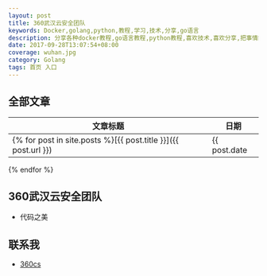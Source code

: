 ```yaml
---
layout: post
title: 360武汉云安全团队
keywords: Docker,golang,python,教程,学习,技术,分享,go语言
description: 分享各种docker教程,go语言教程,python教程,喜欢技术,喜欢分享,把事情简单化
date: 2017-09-28T13:07:54+08:00
coverage: wuhan.jpg
category: Golang
tags: 首页 入口
---
```


## 全部文章

文章标题|日期
---|---
{% for post in site.posts %}[{{ post.title }}]({{ post.url }}) | {{ post.date | date:"%Y-%m-%d" }}
{% endfor %}


## 360武汉云安全团队
- 代码之美


## 联系我

- [360cs](https://github.com/360cs/360cs.github.io/issues)

